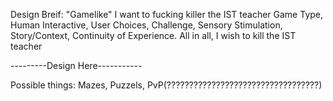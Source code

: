 Design Breif:
"Gamelike" I want to fucking killer the IST teacher
Game Type, Human Interactive, User Choices, Challenge, Sensory Stimulation, Story/Context, Continuity of Experience.
All in all, I wish to kill the IST teacher



---------Design Here-----------

Possible things: Mazes, Puzzels, PvP(??????????????????????????????????)

